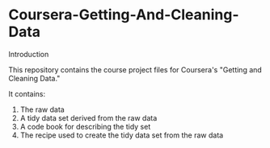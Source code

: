 # Coursera-Getting-And-Cleaning-Data

  Introduction

  This repository contains the course project files for Coursera's "Getting and Cleaning Data."  
  
  It contains:
  
  1. The raw data
  2. A tidy data set derived from the raw data
  3. A code book for describing the tidy set
  4. The recipe used to create the tidy data set from the raw data
  
  
